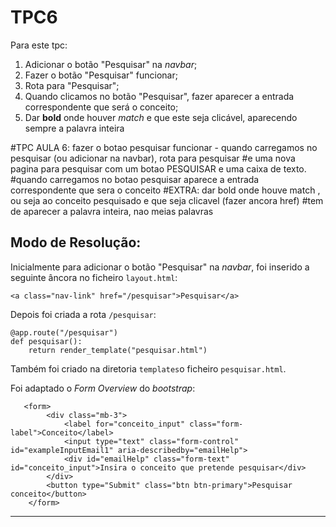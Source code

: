# TPC6

Para este tpc:
1. Adicionar o botão "Pesquisar" na *navbar*;
2. Fazer o botão "Pesquisar" funcionar;
3. Rota para "Pesquisar";
4. Quando clicamos no botão "Pesquisar", fazer aparecer a entrada correspondente que será o conceito;
5. Dar **bold** onde houver *match* e que este seja clicável, aparecendo sempre a palavra inteira


#TPC AULA 6: fazer o botao pesquisar funcionar - quando carregamos no pesquisar (ou adicionar na navbar), rota para pesquisar
    #e uma nova pagina para pesquisar com um botao PESQUISAR e uma caixa de texto.
    #quando carregamos no botao pesquisar aparece a entrada correspondente que sera o conceito
    #EXTRA: dar bold onde houve match , ou seja ao conceito pesquisado e que seja clicavel (fazer ancora href)
    #tem de aparecer a palavra inteira, nao meias palavras


## Modo de Resolução:

Inicialmente para adicionar o botão "Pesquisar" na *navbar*, foi inserido a seguinte âncora no ficheiro ```layout.html```:

```<a class="nav-link" href="/pesquisar">Pesquisar</a>``` 

Depois foi criada a rota ```/pesquisar```:

```
@app.route("/pesquisar")
def pesquisar():
    return render_template("pesquisar.html")
```

Também foi criado na diretoria ```templates```o ficheiro ```pesquisar.html```.

Foi adaptado o *Form* *Overview* do *bootstrap*:

```
   <form>
        <div class="mb-3">
            <label for="conceito_input" class="form-label">Conceito</label>
            <input type="text" class="form-control" id="exampleInputEmail1" aria-describedby="emailHelp">
            <div id="emailHelp" class="form-text" id="conceito_input">Insira o conceito que pretende pesquisar</div>
        </div>
        <button type="Submit" class="btn btn-primary">Pesquisar conceito</button>
    </form>
``` 

------------------------------

